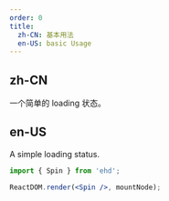 ```yaml
---
order: 0
title:
  zh-CN: 基本用法
  en-US: basic Usage
---
```


## zh-CN

一个简单的 loading 状态。

## en-US

A simple loading status.

```jsx
import { Spin } from 'ehd';

ReactDOM.render(<Spin />, mountNode);
```

